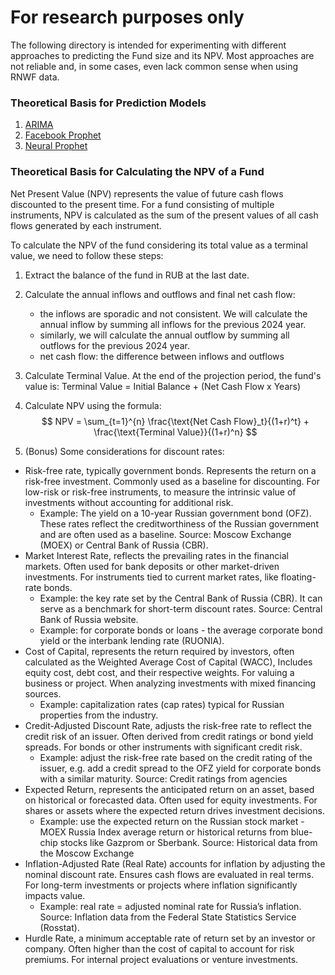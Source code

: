 # For research purposes only
The following directory is intended for experimenting with different approaches to predicting the Fund size and its NPV.
Most approaches are not reliable and, in some cases, even lack common sense when using RNWF data.

### Theoretical Basis for Prediction Models
1. [ARIMA](https://www.statsmodels.org/stable/generated/statsmodels.tsa.arima.model.ARIMA.html) 
2. [Facebook Prophet](https://facebook.github.io/prophet/docs/quick_start.html)
3. [Neural Prophet](https://github.com/ourownstory/neural_prophet)

### Theoretical Basis for Calculating the NPV of a Fund

Net Present Value (NPV) represents the value of future cash flows discounted to the present time. 
For a fund consisting of multiple instruments, NPV is calculated as the sum of the present values of all cash flows generated by each instrument. 

To calculate the NPV of the fund considering its total value as a terminal value, we need to follow these steps:
1. Extract the balance of the fund in RUB at the last date.
2. Calculate the annual inflows and outflows and final net cash flow:
    - the inflows are sporadic and not consistent. We will calculate the annual inflow by summing all inflows for the previous 2024 year.
    - similarly, we will calculate the annual outflow by summing all outflows for the previous 2024 year.
    - net cash flow: the difference between inflows and outflows
3. Calculate Terminal Value. At the end of the projection period, the fund's value is:
Terminal Value = Initial Balance + (Net Cash Flow x Years)
4. Calculate NPV using the formula:
$$
NPV = \sum_{t=1}^{n} \frac{\text{Net Cash Flow}_t}{(1+r)^t} + \frac{\text{Terminal Value}}{(1+r)^n}
$$


5. (Bonus) Some considerations for discount rates:
  - Risk-free rate, typically government bonds. Represents the return on a risk-free investment. Commonly used as a baseline for discounting. For low-risk or risk-free instruments, to measure the intrinsic value of investments without accounting for additional risk. 
    - Example: The yield on a 10-year Russian government bond (OFZ). These rates reflect the creditworthiness of the Russian government and are often used as a baseline. Source: Moscow Exchange (MOEX) or Central Bank of Russia (CBR).
  - Market Interest Rate, reflects the prevailing rates in the financial markets. Often used for bank deposits or other market-driven investments. For instruments tied to current market rates, like floating-rate bonds. 
    - Example: the key rate set by the Central Bank of Russia (CBR). It can serve as a benchmark for short-term discount rates. Source: Central Bank of Russia website.
    - Example: for corporate bonds or loans - the average corporate bond yield or the interbank lending rate (RUONIA).
  - Cost of Capital, represents the return required by investors, often calculated as the Weighted Average Cost of Capital (WACC), Includes equity cost, debt cost, and their respective weights. For valuing a business or project. When analyzing investments with mixed financing sources.
    - Example: capitalization rates (cap rates) typical for Russian properties from the industry.
  - Credit-Adjusted Discount Rate, adjusts the risk-free rate to reflect the credit risk of an issuer. Often derived from credit ratings or bond yield spreads. For bonds or other instruments with significant credit risk.
    - Example: adjust the risk-free rate based on the credit rating of the issuer, e.g. add a credit spread to the OFZ yield for corporate bonds with a similar maturity. Source: Credit ratings from agencies
  - Expected Return, represents the anticipated return on an asset, based on historical or forecasted data. Often used for equity investments. For shares or assets where the expected return drives investment decisions.
    - Example: use the expected return on the Russian stock market - MOEX Russia Index average return or historical returns from blue-chip stocks like Gazprom or Sberbank. Source: Historical data from the Moscow Exchange
  - Inflation-Adjusted Rate (Real Rate) accounts for inflation by adjusting the nominal discount rate. Ensures cash flows are evaluated in real terms. For long-term investments or projects where inflation significantly impacts value.
    - Example: real rate = adjusted nominal rate for Russia’s inflation. Source: Inflation data from the Federal State Statistics Service (Rosstat).
  - Hurdle Rate, a minimum acceptable rate of return set by an investor or company. Often higher than the cost of capital to account for risk premiums. For internal project evaluations or venture investments.